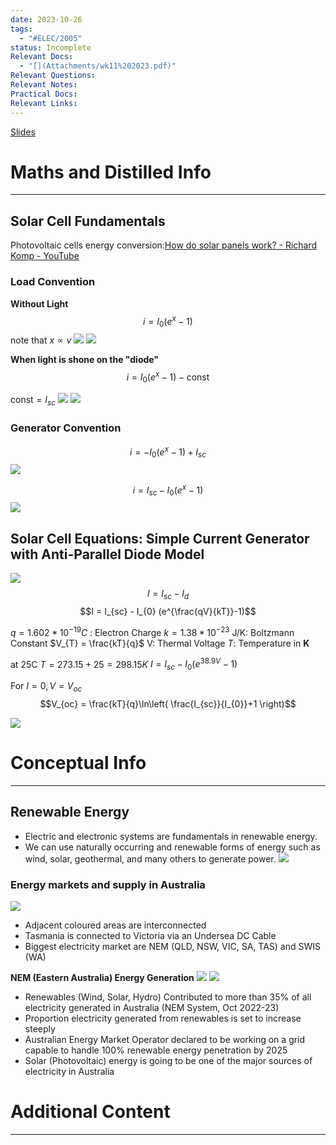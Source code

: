 ```yaml
---
date: 2023-10-26
tags:
  - "#ELEC/2005"
status: Incomplete
Relevant Docs:
  - "[](Attachments/wk11%202023.pdf)"
Relevant Questions: 
Relevant Notes: 
Practical Docs: 
Relevant Links:
---
```

[Slides](Attachments/wk11%202023.pdf)
# Maths and Distilled Info
---

## Solar Cell Fundamentals
Photovoltaic cells energy conversion:[How do solar panels work? - Richard Komp - YouTube](https://youtu.be/xKxrkht7CpY)

### Load Convention
**Without Light**
$$i = I_{0}(e^{x}-1)$$
note that $x \propto v$
![](Attachments/Pasted%20image%2020231026190935.png)
![](Attachments/Pasted%20image%2020231026190950.png)

**When light is shone on the "diode"**
$$i = I_{0}(e^{x}-1) - \text{const}$$

$\text{const} = I_{sc}$
![](Attachments/Pasted%20image%2020231026191127.png)
![](Attachments/Pasted%20image%2020231026191321.png)

### Generator Convention

$$i = -I_{0}(e^{x}-1) +I_{sc}$$
![](Attachments/Pasted%20image%2020231026191715.png)

$$i = I_{sc}-I_{0}(e^{x}-1)$$
![](Attachments/Pasted%20image%2020231026192156.png)


## Solar Cell Equations: Simple Current Generator with Anti-Parallel Diode Model
![](Attachments/Pasted%20image%2020231026192503.png)
$$I = I_{sc}-I_{d}$$
$$I = I_{sc} - I_{0} (e^{\frac{qV}{kT}}-1)$$

$q = 1.602 * 10 ^{-19}C$ : Electron Charge
$k= 1.38*10^{-23}$ J/K: Boltzmann Constant
$V_{T} = \frac{kT}{q}$ V: Thermal Voltage
$T$: Temperature in **K**


at  25C
$T = 273.15 +25 = 298.15K$
$I = I_{sc} - I_{0}(e^{38.9V}-1)$


For $I = 0, V=V_{oc}$
$$V_{oc} = \frac{kT}{q}\ln\left( \frac{I_{sc}}{I_{0}}+1 \right)$$

![](Attachments/Pasted%20image%2020231026194215.png)






# Conceptual Info
---

## Renewable Energy
- Electric and electronic systems are fundamentals in renewable energy.
- We can use naturally occurring and renewable forms of energy such as wind, solar, geothermal, and many others to generate power.
![](Attachments/Pasted%20image%2020231026184521.png)

### Energy markets and supply in Australia
![](Attachments/Pasted%20image%2020231026184627.png)
- Adjacent coloured areas are interconnected
- Tasmania is connected to Victoria via an Undersea DC Cable
- Biggest electricity market are NEM (QLD, NSW, VIC, SA, TAS) and SWIS (WA)

**NEM (Eastern Australia) Energy Generation**
![](Attachments/Pasted%20image%2020231026190337.png)
![](Attachments/Pasted%20image%2020231026185552.png)

- Renewables (Wind, Solar, Hydro) Contributed to more than 35% of all electricity generated in Australia (NEM System, Oct 2022-23)
- Proportion electricity generated from renewables is set to increase steeply
- Australian Energy Market Operator declared to be working on a grid capable to handle 100% renewable energy penetration by 2025
- Solar (Photovoltaic) energy is going to be one of the major sources of electricity in Australia

# Additional Content
---
